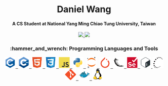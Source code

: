<h1 align="center">Daniel Wang</h1>

<div align="center">
  <h4 align="center">A CS Student at National Yang Ming Chiao Tung University, Taiwan</h4>
  <a href="https://github.com/DW1209">
    <img src="https://github-readme-stats.vercel.app/api?username=DW1209&show_icons=true&count_private=true&line_height=27" />
  </a>
  <a href="https://github.com/DW1209">
    <img src="https://github-readme-stats.vercel.app/api/top-langs/?username=DW1209&hide=jupyter%20%notebook,html,css&langs_count=3" />
  </a>
</div>

<div align="center">
  <h3 align="center">:hammer_and_wrench: Programming Languages and Tools</h3>
  <!-- C -->
  <a href="https://devdocs.io/c/">
    <img src="https://github.com/devicons/devicon/blob/master/icons/c/c-original.svg" alt="c" width="35" height="35" />&nbsp;
  </a>
  <!-- C++ -->
  <a href="https://devdocs.io/cpp/">
    <img src="https://github.com/devicons/devicon/blob/master/icons/cplusplus/cplusplus-original.svg" alt="cpp" width="35" height="35"/>&nbsp;
  </a>
  <!-- HTML -->
  <a href="https://www.w3schools.com/html/default.asp">
    <img src="https://github.com/devicons/devicon/blob/master/icons/html5/html5-original.svg" alt="html" width="35" height="35"/>&nbsp;
  </a>
  <!-- CSS -->
  <a href="https://www.w3schools.com/css/default.asp">
    <img src="https://github.com/devicons/devicon/blob/master/icons/css3/css3-original.svg" alt="css" width="35" height="35"/>&nbsp;
  </a>
  <!-- JavaScript -->
  <a href="https://www.w3schools.com/js/default.asp">
    <img src="https://github.com/devicons/devicon/blob/master/icons/javascript/javascript-original.svg" alt="javascript" width="35" height="35"/>&nbsp;
  </a>
  <!-- Python -->
  <a href="https://docs.python.org/3/">
    <img src="https://github.com/devicons/devicon/blob/master/icons/python/python-original.svg" alt="python" width="35" height="35"/>&nbsp;
  </a>
  <!-- Jupyter -->
  <a href="https://docs.python.org/3/">
    <img src="https://github.com/devicons/devicon/blob/master/icons/jupyter/jupyter-original.svg" alt="jupyter" width="35" height="35"/>&nbsp;
  </a>
  <!-- PyTorch -->
  <a href="https://pytorch.org/docs/stable/index.html">
    <img src="https://github.com/devicons/devicon/blob/master/icons/pytorch/pytorch-original.svg" alt="pytorch" width="35" height="35"/>&nbsp;
  </a>
  <!-- Flask -->
  <a href="https://flask.palletsprojects.com/en/2.2.x/">
    <img src="https://github.com/devicons/devicon/blob/master/icons/flask/flask-original.svg" alt="flask" width="35" height="35"/>&nbsp;
  </a>
  <!-- Selenium -->
  <a href="https://docs.python.org/3/">
    <img src="https://github.com/devicons/devicon/blob/master/icons/selenium/selenium-original.svg" alt="selenium" width="35" height="35"/>&nbsp;
  </a>
  <!-- Bash -->
  <a href="https://www.linux.org/">
    <img src="https://github.com/devicons/devicon/blob/master/icons/bash/bash-original.svg" alt="bash" width="35" height="35"/>
  </a>
  <!-- SSH -->
  <a href="https://www.linux.org/">
    <img src="https://github.com/devicons/devicon/blob/master/icons/ssh/ssh-original.svg" alt="ssh" width="35" height="35"/>
  </a>
  <!-- Git -->
  <a href="https://git-scm.com/doc">
    <img src="https://github.com/devicons/devicon/blob/master/icons/git/git-original.svg" alt="git" width="35" height="35"/>&nbsp;
  </a>
  <!-- Docker -->
  <a href="https://docs.docker.com/">
    <img src="https://github.com/devicons/devicon/blob/master/icons/docker/docker-original.svg" alt="docker" width="35" height="35"/>&nbsp;
  </a>
  <!-- Linux -->
  <a href="https://www.linux.org/">
    <img src="https://github.com/devicons/devicon/blob/master/icons/linux/linux-original.svg" alt="linux" width="35" height="35"/>
  </a>
</div>
